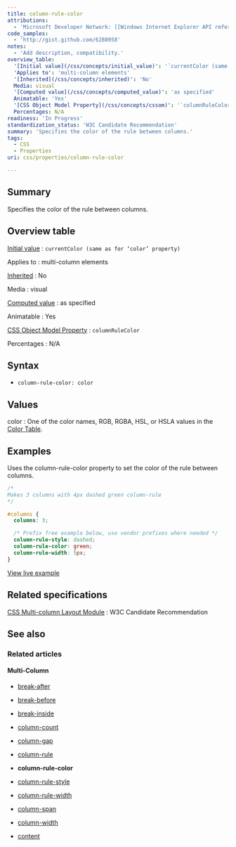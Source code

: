 ```yaml
---
title: column-rule-color
attributions:
  - 'Microsoft Developer Network: [[Windows Internet Explorer API reference](http://msdn.microsoft.com/en-us/library/ie/hh828809%28v=vs.85%29.aspx) Article]'
code_samples:
  - 'http://gist.github.com/6288958'
notes:
  - 'Add description, compatibility.'
overview_table:
  '[Initial value](/css/concepts/initial_value)': '`currentColor (same as for ‘color’ property)`'
  'Applies to': 'multi-column elements'
  '[Inherited](/css/concepts/inherited)': 'No'
  Media: visual
  '[Computed value](/css/concepts/computed_value)': 'as specified'
  Animatable: 'Yes'
  '[CSS Object Model Property](/css/concepts/cssom)': '`columnRuleColor`'
  Percentages: N/A
readiness: 'In Progress'
standardization_status: 'W3C Candidate Recommendation'
summary: 'Specifies the color of the rule between columns.'
tags:
  - CSS
  - Properties
uri: css/properties/column-rule-color

---
```

## Summary

Specifies the color of the rule between columns.

## Overview table

[Initial value](/css/concepts/initial_value)
:   `currentColor (same as for ‘color’ property)`

Applies to
:   multi-column elements

[Inherited](/css/concepts/inherited)
:   No

Media
:   visual

[Computed value](/css/concepts/computed_value)
:   as specified

Animatable
:   Yes

[CSS Object Model Property](/css/concepts/cssom)
:   `columnRuleColor`

Percentages
:   N/A

## Syntax

-   `column-rule-color: color`

## Values

color
:   One of the color names, RGB, RGBA, HSL, or HSLA values in the [Color Table](/css/color/color_table).

## Examples

Uses the column-rule-color property to set the color of the rule between columns.

``` css
/*
Makes 3 columns with 4px dashed green column-rule
*/

#columns {
  columns: 3;

  /* Prefix free example below, use vendor prefixes where needed */
  column-rule-style: dashed;
  column-rule-color: green;
  column-rule-width: 5px;
}
```

[View live example](http://code.webplatform.org/gist/6288958)

## Related specifications

[CSS Multi-column Layout Module](http://www.w3.org/TR/css3-multicol/)
:   W3C Candidate Recommendation

## See also

### Related articles

#### Multi-Column

-   [break-after](/css/properties/break-after)

-   [break-before](/css/properties/break-before)

-   [break-inside](/css/properties/break-inside)

-   [column-count](/css/properties/column-count)

-   [column-gap](/css/properties/column-gap)

-   [column-rule](/css/properties/column-rule)

-   **column-rule-color**

-   [column-rule-style](/css/properties/column-rule-style)

-   [column-rule-width](/css/properties/column-rule-width)

-   [column-span](/css/properties/column-span)

-   [column-width](/css/properties/column-width)

-   [content](/css/properties/content)
